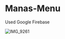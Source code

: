 # Manas-Menu
Used Google Firebase


![IMG_9261](https://github.com/abkubatt/Manas-Menu/assets/102906786/f23f652b-1597-48c5-9bda-69d151f24e6d)
